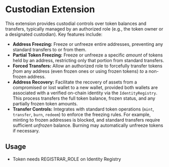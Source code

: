 # Custodian Extension

This extension provides custodial controls over token balances and transfers, typically managed by an authorized role (e.g., the token owner or a designated custodian). Key features include:

* **Address Freezing:** Freeze or unfreeze entire addresses, preventing any standard transfers to or from them.
* **Partial Token Freezing:** Freeze or unfreeze a specific *amount* of tokens held by an address, restricting only that portion from standard transfers.
* **Forced Transfers:** Allow an authorized role to forcefully transfer tokens *from* any address (even frozen ones or using frozen tokens) *to* a non-frozen address.
* **Address Recovery:** Facilitate the recovery of assets from a compromised or lost wallet to a new wallet, provided both wallets are associated with a verified on-chain identity via the `IdentityRegistry`. This process transfers the full token balance, frozen status, and any partially frozen token amounts.
* **Transfer Controls:** Integrates with standard token operations (`mint`, `transfer`, `burn`, `redeem`) to enforce the freezing rules. For example, minting to frozen addresses is blocked, and standard transfers require sufficient *unfrozen* balance. Burning may automatically unfreeze tokens if necessary.

## Usage

* Token needs REGISTRAR_ROLE on Identity Registry
